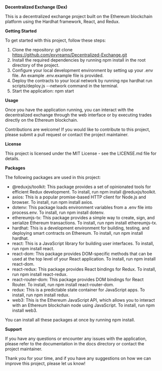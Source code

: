 **Decentralized Exchange (Dex)**

This is a decentralized exchange project built on the Ethereum blockchain platform using the Hardhat framework, React, and Redux.

**Getting Started**

To get started with this project, follow these steps:

1. Clone the repository: git clone https://github.com/exyreams/Decentralized-Exchange.git
2. Install the required dependencies by running npm install in the root directory of the project.
3. Configure your local development environment by setting up your .env file. An example .env.example file is provided.
4. Deploy the contracts to your local network by running npx hardhat run scripts/deploy.js --network <local-network-name> command in the terminal.
5. Start the application: npm start


**Usage**
  
Once you have the application running, you can interact with the decentralized exchange through the web interface or by executing trades directly on the Ethereum blockchain.

Contributions are welcome! If you would like to contribute to this project, please submit a pull request or contact the project maintainer.

**License**
 
This project is licensed under the MIT License - see the LICENSE.md file for details.

**Packages**
  
The following packages are used in this project:

- @reduxjs/toolkit: This package provides a set of opinionated tools for efficient Redux development. To install, run npm install @reduxjs/toolkit.
- axios: This is a popular promise-based HTTP client for Node.js and browser. To install, run npm install axios.
- dotenv: This package loads environment variables from a .env file into process.env. To install, run npm install dotenv.
- ethereumjs-tx: This package provides a simple way to create, sign, and serialize Ethereum transactions. To install, run npm install ethereumjs-tx.
- hardhat: This is a development environment for building, testing, and deploying smart contracts on Ethereum. To install, run npm install hardhat.
- react: This is a JavaScript library for building user interfaces. To install, run npm install react.
- react-dom: This package provides DOM-specific methods that can be used at the top level of your React application. To install, run npm install react-dom.
- react-redux: This package provides React bindings for Redux. To install, run npm install react-redux.
- react-router-dom: This package provides DOM bindings for React Router. To install, run npm install react-router-dom.
- redux: This is a predictable state container for JavaScript apps. To install, run npm install redux.
- web3: This is the Ethereum JavaScript API, which allows you to interact with an Ethereum blockchain node using JavaScript. To install, run npm install web3.

You can install all these packages at once by running npm install.

**Support**
  
If you have any questions or encounter any issues with the application, please refer to the documentation in the docs directory or contact the project maintainer.

Thank you for your time, and if you have any suggestions on how we can improve this project, please let us know!
